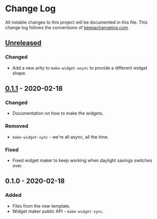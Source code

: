 # Change Log
All notable changes to this project will be documented in this file. This change log follows the conventions of [keepachangelog.com](http://keepachangelog.com/).

## [Unreleased]
### Changed
- Add a new arity to `make-widget-async` to provide a different widget shape.

## [0.1.1] - 2020-02-18
### Changed
- Documentation on how to make the widgets.

### Removed
- `make-widget-sync` - we're all async, all the time.

### Fixed
- Fixed widget maker to keep working when daylight savings switches over.

## 0.1.0 - 2020-02-18
### Added
- Files from the new template.
- Widget maker public API - `make-widget-sync`.

[Unreleased]: https://github.com/your-name/summarizer/compare/0.1.1...HEAD
[0.1.1]: https://github.com/your-name/summarizer/compare/0.1.0...0.1.1
